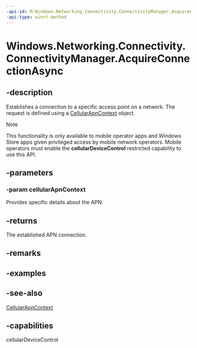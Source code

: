 ```yaml
---
-api-id: M:Windows.Networking.Connectivity.ConnectivityManager.AcquireConnectionAsync(Windows.Networking.Connectivity.CellularApnContext)
-api-type: winrt method
---
```


<!-- Method syntax
public Windows.Foundation.IAsyncOperation<Windows.Networking.Connectivity.ConnectionSession> AcquireConnectionAsync(Windows.Networking.Connectivity.CellularApnContext cellularApnContext)
-->

# Windows.Networking.Connectivity.ConnectivityManager.AcquireConnectionAsync

## -description
Establishes a connection to a specific access point on a network. The request is defined using a [CellularApnContext](cellularapncontext.md) object.

> [!NOTE]
> This functionality is only available to mobile operator apps and Windows Store apps given privileged access by mobile network operators. Mobile operators must enable the **cellularDeviceControl** restricted capability to use this API. 
<!--Commenting out this next bit. The link is to orphan content on MSDN, and I can't locate any equivalent current content.-->

<!--For more information, see <xref hlink="https://msdn.redmond.corp.microsoft.com/library/windows/hardware/Dn247051.aspx" >Mobile Broadband: Windows Store device apps</xref>.-->

## -parameters
### -param cellularApnContext
Provides specific details about the APN.

## -returns
The established APN connection.

## -remarks

## -examples

## -see-also
[CellularApnContext](cellularapncontext.md)

## -capabilities
cellularDeviceControl
